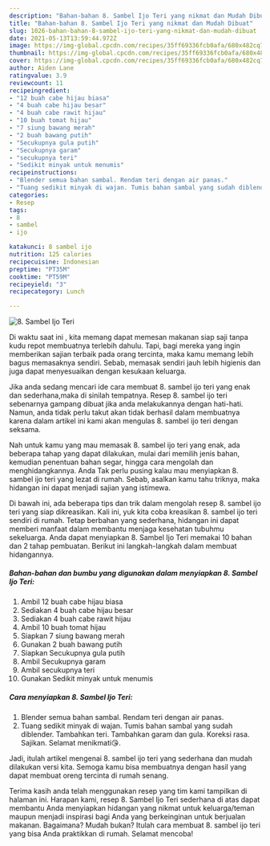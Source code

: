 ```yaml
---
description: "Bahan-bahan 8. Sambel Ijo Teri yang nikmat dan Mudah Dibuat"
title: "Bahan-bahan 8. Sambel Ijo Teri yang nikmat dan Mudah Dibuat"
slug: 1026-bahan-bahan-8-sambel-ijo-teri-yang-nikmat-dan-mudah-dibuat
date: 2021-05-13T13:59:44.972Z
image: https://img-global.cpcdn.com/recipes/35ff69336fcb0afa/680x482cq70/8-sambel-ijo-teri-foto-resep-utama.jpg
thumbnail: https://img-global.cpcdn.com/recipes/35ff69336fcb0afa/680x482cq70/8-sambel-ijo-teri-foto-resep-utama.jpg
cover: https://img-global.cpcdn.com/recipes/35ff69336fcb0afa/680x482cq70/8-sambel-ijo-teri-foto-resep-utama.jpg
author: Aiden Lane
ratingvalue: 3.9
reviewcount: 11
recipeingredient:
- "12 buah cabe hijau biasa"
- "4 buah cabe hijau besar"
- "4 buah cabe rawit hijau"
- "10 buah tomat hijau"
- "7 siung bawang merah"
- "2 buah bawang putih"
- "Secukupnya gula putih"
- "Secukupnya garam"
- "secukupnya teri"
- "Sedikit minyak untuk menumis"
recipeinstructions:
- "Blender semua bahan sambal. Rendam teri dengan air panas."
- "Tuang sedikit minyak di wajan. Tumis bahan sambal yang sudah diblender. Tambahkan teri. Tambahkan garam dan gula. Koreksi rasa. Sajikan. Selamat menikmati😘."
categories:
- Resep
tags:
- 8
- sambel
- ijo

katakunci: 8 sambel ijo 
nutrition: 125 calories
recipecuisine: Indonesian
preptime: "PT35M"
cooktime: "PT59M"
recipeyield: "3"
recipecategory: Lunch

---
```



![8. Sambel Ijo Teri](https://img-global.cpcdn.com/recipes/35ff69336fcb0afa/680x482cq70/8-sambel-ijo-teri-foto-resep-utama.jpg)

Di waktu  saat ini , kita memang dapat memesan makanan siap saji tanpa kudu repot membuatnya terlebih dahulu. Tapi, bagi mereka yang ingin memberikan sajian terbaik pada orang tercinta, maka kamu memang lebih bagus memasaknya sendiri. Sebab, memasak sendiri jauh lebih higienis dan juga dapat menyesuaikan dengan kesukaan keluarga.

Jika anda sedang mencari ide cara membuat 8. sambel ijo teri yang enak dan sederhana,maka di sinilah tempatnya. Resep 8. sambel ijo teri  sebenarnya gampang dibuat jika anda melakukannya dengan hati-hati. Namun, anda tidak perlu takut akan tidak berhasil dalam membuatnya 
karena dalam artikel ini kami akan mengulas 8. sambel ijo teri dengan seksama.  



Nah untuk kamu yang mau memasak 8. sambel ijo teri yang enak, ada beberapa tahap yang dapat dilakukan, mulai dari memilih jenis bahan, kemudian penentuan bahan segar, hingga cara mengolah dan menghidangkannya. Anda Tak perlu pusing kalau mau menyiapkan 8. sambel ijo teri yang lezat di rumah. Sebab, asalkan kamu  tahu triknya, maka hidangan ini dapat menjadi sajian yang istimewa.

Di bawah ini, ada beberapa tips dan trik dalam mengolah resep 8. sambel ijo teri yang siap dikreasikan. Kali ini, yuk kita coba kreasikan 8. sambel ijo teri sendiri di rumah. Tetap berbahan yang sederhana, hidangan ini dapat memberi manfaat dalam membantu menjaga kesehatan tubuhmu sekeluarga. Anda dapat menyiapkan 8. Sambel Ijo Teri memakai 10 bahan dan 2 tahap pembuatan. Berikut ini langkah-langkah dalam membuat hidangannya.

<!--inarticleads1-->

##### Bahan-bahan dan bumbu yang digunakan dalam menyiapkan 8. Sambel Ijo Teri:

1. Ambil 12 buah cabe hijau biasa
1. Sediakan 4 buah cabe hijau besar
1. Sediakan 4 buah cabe rawit hijau
1. Ambil 10 buah tomat hijau
1. Siapkan 7 siung bawang merah
1. Gunakan 2 buah bawang putih
1. Siapkan Secukupnya gula putih
1. Ambil Secukupnya garam
1. Ambil secukupnya teri
1. Gunakan Sedikit minyak untuk menumis




<!--inarticleads2-->

##### Cara menyiapkan 8. Sambel Ijo Teri:

1. Blender semua bahan sambal. Rendam teri dengan air panas.
1. Tuang sedikit minyak di wajan. Tumis bahan sambal yang sudah diblender. Tambahkan teri. Tambahkan garam dan gula. Koreksi rasa. Sajikan. Selamat menikmati😘.




Jadi, itulah artikel mengenai  8. sambel ijo teri  yang sederhana dan mudah dilakukan versi kita. Semoga kamu bisa membuatnya dengan hasil yang dapat membuat oreng tercinta di rumah senang. 

Terima kasih anda telah menggunakan resep yang tim kami tampilkan di halaman ini. Harapan kami, resep  8. Sambel Ijo Teri sederhana di atas dapat membantu Anda menyiapkan hidangan yang nikmat untuk keluarga/teman maupun menjadi inspirasi bagi Anda yang berkeinginan untuk berjualan makanan. Bagaimana? Mudah bukan? Itulah cara membuat 8. sambel ijo teri yang bisa Anda praktikkan di rumah. Selamat mencoba!

